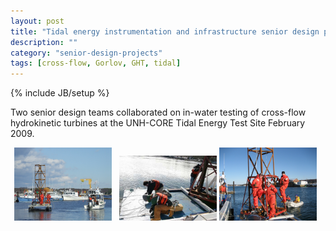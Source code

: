 ```yaml
---
layout: post
title: "Tidal energy instrumentation and infrastructure senior design projects"
description: ""
category: "senior-design-projects"
tags: [cross-flow, Gorlov, GHT, tidal]
---
```

{% include JB/setup %}

Two senior design teams collaborated on in-water testing of cross-flow hydrokinetic turbines at the 
UNH-CORE Tidal Energy Test Site February 2009.

<center>
<img src="/assets/images/2009-senior-design/tidal_energy_tow_test.jpg" width="31%"> &nbsp;
<img src="/assets/images/2009-senior-design/repairing_turbine.jpg" width="31%">
<img src="/assets/images/2009-senior-design/students_tow_test_barge.jpg" width="31%"> &nbsp;
</center>
